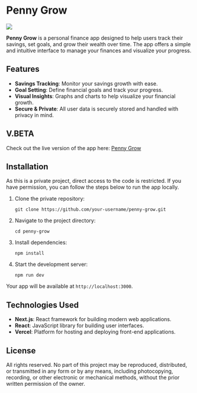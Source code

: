 <h1>Penny Grow</h1>

<img src='/assests/685shots_so.png'>

<p><strong>Penny Grow</strong> is a personal finance app designed to help users track their savings, set goals, and grow their wealth over time. The app offers a simple and intuitive interface to manage your finances and visualize your progress.</p>

<h2>Features</h2>
<ul>
  <li><strong>Savings Tracking</strong>: Monitor your savings growth with ease.</li>
  <li><strong>Goal Setting</strong>: Define financial goals and track your progress.</li>
  <li><strong>Visual Insights</strong>: Graphs and charts to help visualize your financial growth.</li>
  <li><strong>Secure & Private</strong>: All user data is securely stored and handled with privacy in mind.</li>
</ul>

<h2>V.BETA</h2>
<p>Check out the live version of the app here: <a href="https://penny-grow.vercel.app">Penny Grow</a></p>

<h2>Installation</h2>
<p>As this is a private project, direct access to the code is restricted. If you have permission, you can follow the steps below to run the app locally.</p>

<ol>
  <li>Clone the private repository:
    <pre><code>git clone https://github.com/your-username/penny-grow.git</code></pre>
  </li>
  <li>Navigate to the project directory:
    <pre><code>cd penny-grow</code></pre>
  </li>
  <li>Install dependencies:
    <pre><code>npm install</code></pre>
  </li>
  <li>Start the development server:
    <pre><code>npm run dev</code></pre>
  </li>
</ol>

<p>Your app will be available at <code>http://localhost:3000</code>.</p>

<h2>Technologies Used</h2>
<ul>
  <li><strong>Next.js</strong>: React framework for building modern web applications.</li>
  <li><strong>React</strong>: JavaScript library for building user interfaces.</li>
  <li><strong>Vercel</strong>: Platform for hosting and deploying front-end applications.</li>
</ul>


<h2>License</h2>
<p>All rights reserved. No part of this project may be reproduced, distributed, or transmitted in any form or by any means, including photocopying, recording, or other electronic or mechanical methods, without the prior written permission of the owner.</p>
